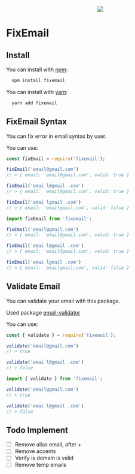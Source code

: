 <p align="center">
  <img src="https://i.imgur.com/o3bmBTg.png">
</p>

# FixEmail

## Install

You can install with [npm](https://www.npmjs.com/package/fixemail):
```bash
  npm install fixemail
```

You can install with [yarn](https://yarnpkg.com/package/fixemail):
```bash
  yarn add fixemail
```

## FixEmail Syntax
You can fix error in email syntax by user.

You can use:

```javascript
const fixEmail = require('fixemail');

fixEmail('email@gmail.com')
// > { email: 'email@gmail.com', valid: true }

fixEmail('emai l@gmail .com')
// > { email: 'email@gmail.com', valid: true }

fixEmail('emai lgmail .com')
// > { email: 'emailgmail.com', valid: false }

```

```typescript
import fixEmail from 'fixemail';

fixEmail('email@gmail.com')
// > { email: 'email@gmail.com', valid: true }

fixEmail('emai l@gmail .com')
// > { email: 'email@gmail.com', valid: true }

fixEmail('emai lgmail .com')
// > { email: 'emailgmail.com', valid: false }

```


## Validate Email
You can validate your email with this package.

Used package [email-validator](https://www.npmjs.com/package/email-validator)

You can use:

```javascript
const { validate } = require('fixemail');

validate('email@gmail.com')
// > true

validate('emai l@gmail .com')
// > false

```

```typescript
import { validate } from 'fixemail';

validate('email@gmail.com')
// > true

validate('emai l@gmail .com')
// > false

```

## Todo Implement

- [ ] Remove alias email, after +
- [ ] Remove accents
- [ ] Verify is domain is valid
- [ ] Remove temp emails
